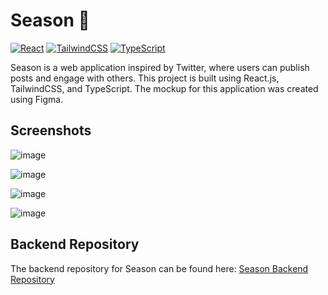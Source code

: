 # Season 🍁

[![React](https://img.shields.io/badge/React-v17.0.2-blue?style=for-the-badge&logo=react)](https://reactjs.org/)
[![TailwindCSS](https://img.shields.io/badge/TailwindCSS-v2.2.17-green?style=for-the-badge&logo=tailwind-css)](https://tailwindcss.com/)
[![TypeScript](https://img.shields.io/badge/TypeScript-v4.5.2-orange?style=for-the-badge&logo=typescript)](https://www.typescriptlang.org/)

Season is a web application inspired by Twitter, where users can publish posts and engage with others. This project is built using React.js, TailwindCSS, and TypeScript. The mockup for this application was created using Figma.

## Screenshots
![image](https://user-images.githubusercontent.com/114822626/234010500-24083d0a-0487-4032-ab4f-c79ecb4b14fc.png)

![image](https://user-images.githubusercontent.com/114822626/234010602-9376f4bc-177f-4d72-9d69-b049c2ef89a2.png)

![image](https://user-images.githubusercontent.com/114822626/234012027-af9bef3e-3fee-4e36-ac91-7909d9e2268a.png)

![image](https://user-images.githubusercontent.com/114822626/234012210-c2e3c54e-c195-470a-b278-b0999d2c3f2b.png)


## Backend Repository

The backend repository for Season can be found here: [Season Backend Repository](https://github.com/LoicFrancotte/season-back)






